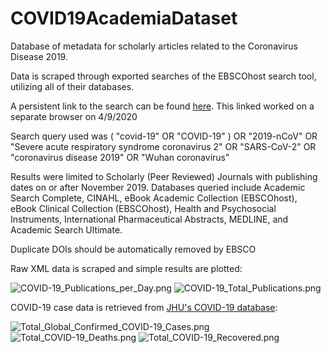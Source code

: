 # COVID19AcademiaDataset
Database of metadata for scholarly articles related to the Coronavirus Disease 2019.

Data is scraped through exported searches of the EBSCOhost search tool, utilizing all of their databases.

A persistent link to the search can be found [here](http://libproxy.temple.edu/login?url=http://search.ebscohost.com/login.aspx?direct=true&db=e000xna&db=e600xww&db=a9h&db=cin20&db=hpi&db=ipa&db=cmedm&db=asn&bquery=(+%26quot%3bcovid-19%26quot%3b+OR+%26quot%3bCOVID-19%26quot%3b+)+OR+%26quot%3b2019-nCoV%26quot%3b+OR+%26quot%3bSevere+acute+respiratory+syndrome+coronavirus+2%26quot%3b+OR+%26quot%3bSARS-CoV-2%26quot%3b+OR+%26quot%3bcoronavirus+disease+2019%26quot%3b+OR+%26quot%3bWuhan+coronavirus%26quot%3b&cli0=RV&clv0=Y&cli1=DT1&clv1=201911-000001&type=1&searchMode=Standard&site=ehost-live&scope=site). This linked worked on a separate browser on 4/9/2020

Search query used was 
( "covid-19" OR "COVID-19" ) OR 
"2019-nCoV" OR 
"Severe acute respiratory syndrome coronavirus 2" OR 
"SARS-CoV-2" OR 
"coronavirus disease 2019" OR 
"Wuhan coronavirus"

Results were limited to Scholarly (Peer Reviewed) Journals with publishing dates on or after November 2019. Databases queried include Academic Search Complete, CINAHL, eBook Academic Collection (EBSCOhost), eBook Clinical Collection (EBSCOhost), Health and Psychosocial Instruments, International Pharmaceutical Abstracts, MEDLINE, and Academic Search Ultimate.

Duplicate DOIs should be automatically removed by EBSCO

Raw XML data is scraped and simple results are plotted:

![COVID-19_Publications_per_Day.png](https://github.com/jakesmells/COVID19AcademiaDataset/blob/master/media/COVID-19_Publications_per_Day.png)
![COVID-19_Total_Publications.png](https://raw.githubusercontent.com/jakesmells/COVID19AcademiaDataset/master/media/COVID-19_Total_Publications.png)

COVID-19 case data is retrieved from [JHU's COVID-19 database](https://github.com/CSSEGISandData/COVID-19):

![Total_Global_Confirmed_COVID-19_Cases.png](https://github.com/jakesmells/COVID19AcademiaDataset/blob/master/media/Total_Global_Confirmed_COVID-19_Cases.png)
![Total_COVID-19_Deaths.png](https://github.com/jakesmells/COVID19AcademiaDataset/blob/master/media/Total_COVID-19_Deaths.png)
![Total_COVID-19_Recovered.png](https://github.com/jakesmells/COVID19AcademiaDataset/blob/master/media/Total_COVID-19_Recovered.png)
